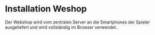 # Installation Weshop

Der Webshop wird vom zentralen Server an die Smartphones der Spieler ausgeliefert und wird vollständig im Browser verwendet.